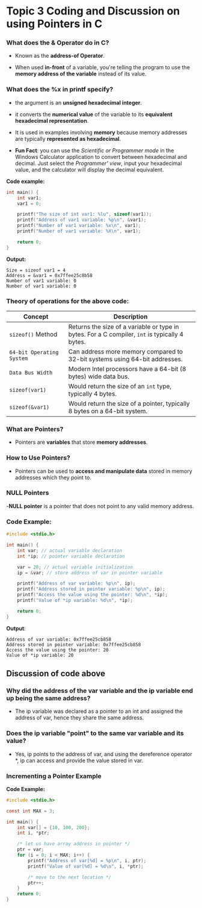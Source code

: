 # Topic 3 Coding and Discussion on using Pointers in C


### What does the & Operator do in C?

- Known as the **address-of Operator**.

- When used **in-front** of a variable, you're telling the program to use the **memory address of the variable** instead of its value.

### What does the %x in printf specify?

- the argument is an **unsigned hexadecimal integer**.

- it converts the **numerical value** of the variable to its **equivalent hexadecimal representation**.

- It is used in examples involving **memory** because memory addresses are typically **represented as hexadecimal**.

- **Fun Fact**: you can use the _Scientific or Programmer mode_ in the Windows Calculator application to convert between hexadecimal and decimal. Just select the _Programmer' view_, input your hexadecimal value, and the calculator will display the decimal equivalent.

**Code example:**
```c
int main() {
    int var1;
    var1 = 0;

    printf("The size of int var1: %lu", sizeof(var1));
    printf("Address of var1 variable: %p\n", &var1);
    printf("Number of var1 variable: %x\n", var1);
    printf("Number of var1 variable: %X\n", var1);

    return 0;
}

```
**Output:**

```plaintext
Size = sizeof var1 = 4
Address = &var1 = 0x7ffee25c8b58
Number of var1 variable: 0
Number of var1 variable: 0
```
### Theory of operations for the above code:

| Concept               | Description                                                                                      |
|-----------------------|--------------------------------------------------------------------------------------------------|
| `sizeof()` Method     | Returns the size of a variable or type in bytes. For a C compiler, `int` is typically 4 bytes.   |
| `64-bit Operating System` | Can address more memory compared to 32-bit systems using 64-bit addresses.                    |
| `Data Bus Width`        | Modern Intel processors have a 64-bit (8 bytes) wide data bus.                                   |
| `sizeof(var1)`        | Would return the size of an `int` type, typically 4 bytes.                                       |
| `sizeof(&var1)`       | Would return the size of a pointer, typically 8 bytes on a 64-bit system.                        |

### What are Pointers?
- Pointers are **variables** that store **memory addresses**.

### How to Use Pointers?
- Pointers can be used to **access and manipulate data** stored in memory addresses which they point to.

### NULL Pointers
-**NULL pointer** is a pointer that does not point to any valid memory address.

### Code Example:

```c
#include <stdio.h>

int main() {
    int var; // actual variable declaration
    int *ip; // pointer variable declaration

    var = 20; // actual variable initialization
    ip = &var; // store address of var in pointer variable

    printf("Address of var variable: %p\n", ip);
    printf("Address stored in pointer variable: %p\n", ip);
    printf("Access the value using the pointer: %d\n", *ip);
    printf("Value of *ip variable: %d\n", *ip);

    return 0;
}
```
**Output**:
```plaintext
Address of var variable: 0x7ffee25cb858
Address stored in pointer variable: 0x7ffee25cb858
Access the value using the pointer: 20
Value of *ip variable: 20
```
## Discussion of code above

### Why did the address of the var variable and the ip variable end up being the same address?

- The ip variable was declared as a pointer to an int and assigned the address of var, hence they share the same address.

### Does the ip variable "point" to the same var variable and its value?

- Yes, ip points to the address of var, and using the dereference operator *, ip can access and provide the value stored in var.

### Incrementing a Pointer Example

**Code Example:**

```c
#include <stdio.h>

const int MAX = 3;

int main() {
    int var[] = {10, 100, 200};
    int i, *ptr;

    /* let us have array address in pointer */
    ptr = var;
    for (i = 0; i < MAX; i++) {
        printf("Address of var[%d] = %p\n", i, ptr);
        printf("Value of var[%d] = %d\n", i, *ptr);

        /* move to the next location */
        ptr++;
    }
    return 0;
}
```
